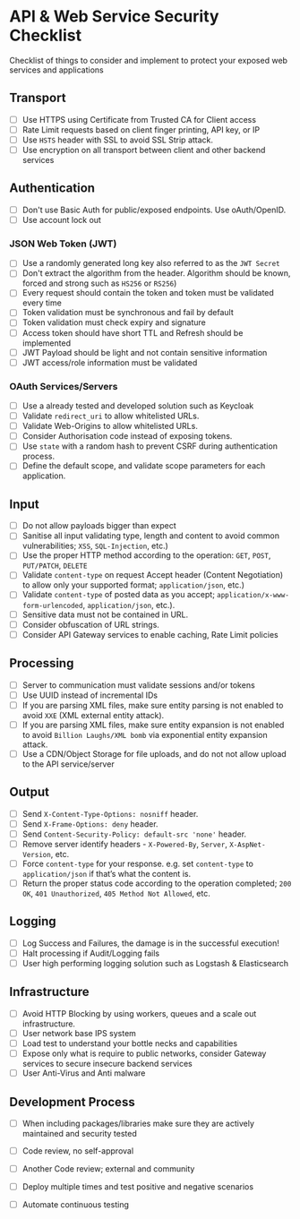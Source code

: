 # API & Web Service Security Checklist
Checklist of things to consider and implement to protect your exposed web services and applications

## Transport
- [ ] Use HTTPS using Certificate from Trusted CA for Client access
- [ ] Rate Limit requests based on client finger printing, API key, or IP
- [ ] Use `HSTS` header with SSL to avoid SSL Strip attack.
- [ ] Use encryption on all transport between client and other backend services

## Authentication
- [ ] Don't use Basic Auth for public/exposed endpoints. Use oAuth/OpenID.
- [ ] Use account lock out

### JSON Web Token (JWT)
- [ ] Use a randomly generated long key also referred to as the `JWT Secret`
- [ ] Don't extract the algorithm from the header. Algorithm should be known, forced and strong such as `HS256` or `RS256`)
- [ ] Every request should contain the token and token must be validated every time
- [ ] Token validation must be synchronous and fail by default
- [ ] Token validation must check expiry and signature
- [ ] Access token should have short TTL and Refresh should be implemented
- [ ] JWT Payload should be light and not contain sensitive information
- [ ] JWT access/role information must be validated

### OAuth Services/Servers
- [ ] Use a already tested and developed solution such as Keycloak
- [ ] Validate `redirect_uri` to allow whitelisted URLs.
- [ ] Validate Web-Origins to allow whitelisted URLs.
- [ ] Consider Authorisation code instead of exposing tokens.
- [ ] Use `state` with a random hash to prevent CSRF during authentication process.
- [ ] Define the default scope, and validate scope parameters for each application.

## Input
- [ ] Do not allow payloads bigger than expect
- [ ] Sanitise all input validating type, length and content to avoid common vulnerabilities; `XSS`, `SQL-Injection`, etc.)
- [ ] Use the proper HTTP method according to the operation: `GET`, `POST`, `PUT/PATCH`, `DELETE`
- [ ] Validate `content-type` on request Accept header (Content Negotiation) to allow only your supported format; `application/json`, etc.)
- [ ] Validate `content-type` of posted data as you accept; `application/x-www-form-urlencoded`, `application/json`, etc.).
- [ ] Sensitive data must not be contained in URL. 
- [ ] Consider obfuscation of URL strings.
- [ ] Consider API Gateway services to enable caching, Rate Limit policies

## Processing
- [ ] Server to communication must validate sessions and/or tokens
- [ ] Use UUID instead of incremental IDs
- [ ] If you are parsing XML files, make sure entity parsing is not enabled to avoid `XXE` (XML external entity attack).
- [ ] If you are parsing XML files, make sure entity expansion is not enabled to avoid `Billion Laughs/XML bomb` via exponential entity expansion attack.
- [ ] Use a CDN/Object Storage for file uploads, and do not not allow upload to the API service/server

## Output
- [ ] Send `X-Content-Type-Options: nosniff` header.
- [ ] Send `X-Frame-Options: deny` header.
- [ ] Send `Content-Security-Policy: default-src 'none'` header.
- [ ] Remove server identify headers - `X-Powered-By`, `Server`, `X-AspNet-Version`, etc.
- [ ] Force `content-type` for your response. e.g. set `content-type` to `application/json` if that’s what the content is.
- [ ] Return the proper status code according to the operation completed; `200 OK`, `401 Unauthorized`, `405 Method Not Allowed`, etc.

## Logging
- [ ] Log Success and Failures, the damage is in the successful execution!
- [ ] Halt processing if Audit/Logging fails
- [ ] User high performing logging solution such as Logstash & Elasticsearch

## Infrastructure
- [ ] Avoid HTTP Blocking by using workers, queues and a scale out infrastructure.
- [ ] User network base IPS system
- [ ] Load test to understand your bottle necks and capabilities
- [ ] Expose only what is require to public networks, consider Gateway services to secure insecure backend services
- [ ] User Anti-Virus and Anti malware

## Development Process
- [ ] When including packages/libraries make sure they are actively maintained and security tested
- [ ] Code review, no self-approval
- [ ] Another Code review; external and community
- [ ] Deploy multiple times and test positive and negative scenarios
- [ ] Automate continuous  testing

